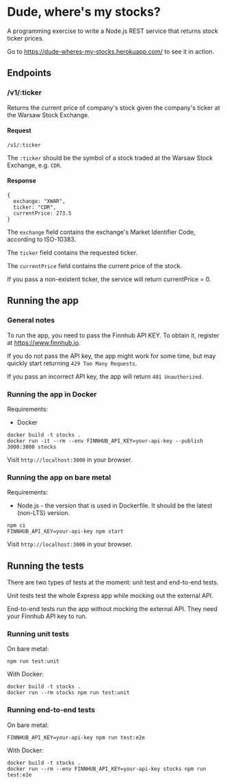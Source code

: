 # Dude, where's my stocks?

A programming exercise to write a Node.js REST service that returns stock ticker prices.

Go to https://dude-wheres-my-stocks.herokuapp.com/ to see it in action.

## Endpoints

### /v1/:ticker

Returns the current price of company's stock given the company's ticker at the Warsaw Stock Exchange.

#### Request

```
/v1/:ticker
```

The `:ticker` should be the symbol of a stock traded at the Warsaw Stock Exchange, e.g. `CDR`.

#### Response

```
{
  exchange: "XWAR",
  ticker: "CDR",
  currentPrice: 273.5
}
```

The `exchange` field contains the exchange's Market Identifier Code, according to ISO-10383.

The `ticker` field contains the requested ticker.

The `currentPrice` field contains the current price of the stock.

If you pass a non-existent ticker, the service will return currentPrice = 0.

## Running the app

### General notes

To run the app, you need to pass the Finnhub API KEY. To obtain it, register at https://www.finnhub.io.

If you do not pass the API key, the app might work for some time, but may quickly start returning `429 Too Many Requests`.

If you pass an incorrect API key, the app will return `401 Unauthorized`.

### Running the app in Docker

Requirements:
* Docker

```
docker build -t stocks .
docker run -it --rm --env FINNHUB_API_KEY=your-api-key --publish 3000:3000 stocks
```

Visit `http://localhost:3000` in your browser.

### Running the app on bare metal

Requirements:
* Node.js - the version that is used in Dockerfile. It should be the latest (non-LTS) version.

```
npm ci
FINNHUB_API_KEY=your-api-key npm start
```

Visit `http://localhost:3000` in your browser.

## Running the tests

There are two types of tests at the moment: unit test and end-to-end tests.

Unit tests test the whole Express app while mocking out the external API.

End-to-end tests run the app without mocking the external API. They need your Finnhub API key to run.

### Running unit tests

On bare metal:
```
npm run test:unit
```

With Docker:
```
docker build -t stocks .
docker run --rm stocks npm run test:unit
```

### Running end-to-end tests

On bare metal:
```
FINNHUB_API_KEY=your-api-key npm run test:e2e
```

With Docker:
```
docker build -t stocks .
docker run --rm --env FINNHUB_API_KEY=your-api-key stocks npm run test:e2e
```
